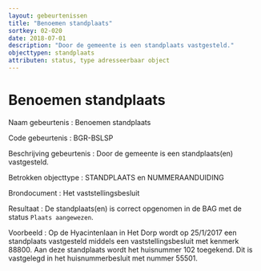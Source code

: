 ```yaml
---
layout: gebeurtenissen
title: "Benoemen standplaats"
sortkey: 02-020
date: 2018-07-01
description: "Door de gemeente is een standplaats vastgesteld."
objecttypen: standplaats
attributen: status, type adresseerbaar object
---
```


# Benoemen standplaats

Naam gebeurtenis
: Benoemen standplaats

Code gebeurtenis
: BGR-BSLSP

Beschrijving gebeurtenis
: Door de gemeente is een standplaats(en) vastgesteld.

Betrokken objecttype
: STANDPLAATS en NUMMERAANDUIDING

Brondocument
: Het vaststellingsbesluit

Resultaat
: De standplaats(en) is correct opgenomen in de BAG met de status `Plaats aangewezen`.

Voorbeeld
: Op de Hyacintenlaan in Het Dorp wordt op 25/1/2017 een standplaats vastgesteld middels een vaststellingsbesluit met kenmerk 88800. Aan deze standplaats wordt het huisnummer 102 toegekend. Dit is vastgelegd in het huisnummerbesluit met nummer 55501.
